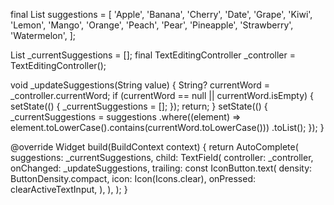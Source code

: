 final List<String> suggestions = [
'Apple',
'Banana',
'Cherry',
'Date',
'Grape',
'Kiwi',
'Lemon',
'Mango',
'Orange',
'Peach',
'Pear',
'Pineapple',
'Strawberry',
'Watermelon',
];

List<String> \_currentSuggestions = [];
final TextEditingController \_controller = TextEditingController();

void \_updateSuggestions(String value) {
String? currentWord = \_controller.currentWord;
if (currentWord == null || currentWord.isEmpty) {
setState(() {
\_currentSuggestions = [];
});
return;
}
setState(() {
\_currentSuggestions = suggestions
.where((element) =>
element.toLowerCase().contains(currentWord.toLowerCase()))
.toList();
});
}

@override
Widget build(BuildContext context) {
return AutoComplete(
suggestions: \_currentSuggestions,
child: TextField(
controller: \_controller,
onChanged: \_updateSuggestions,
trailing: const IconButton.text(
density: ButtonDensity.compact,
icon: Icon(Icons.clear),
onPressed: clearActiveTextInput,
),
),
);
}
